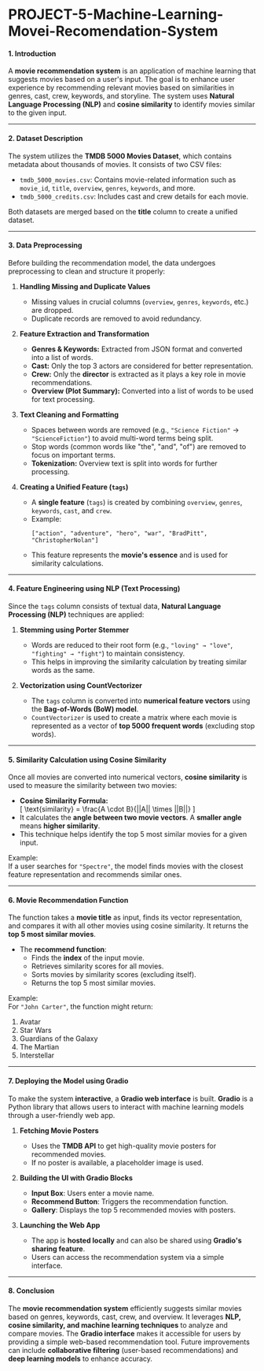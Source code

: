 # PROJECT-5-Machine-Learning-Movei-Recomendation-System

#### **1. Introduction**  
A **movie recommendation system** is an application of machine learning that suggests movies based on a user's input. The goal is to enhance user experience by recommending relevant movies based on similarities in genres, cast, crew, keywords, and storyline. The system uses **Natural Language Processing (NLP)** and **cosine similarity** to identify movies similar to the given input.

---

#### **2. Dataset Description**  
The system utilizes the **TMDB 5000 Movies Dataset**, which contains metadata about thousands of movies. It consists of two CSV files:  
- `tmdb_5000_movies.csv`: Contains movie-related information such as `movie_id`, `title`, `overview`, `genres`, `keywords`, and more.  
- `tmdb_5000_credits.csv`: Includes cast and crew details for each movie.

Both datasets are merged based on the **title** column to create a unified dataset.

---

#### **3. Data Preprocessing**  
Before building the recommendation model, the data undergoes preprocessing to clean and structure it properly:

1. **Handling Missing and Duplicate Values**  
   - Missing values in crucial columns (`overview`, `genres`, `keywords`, etc.) are dropped.
   - Duplicate records are removed to avoid redundancy.

2. **Feature Extraction and Transformation**  
   - **Genres & Keywords:** Extracted from JSON format and converted into a list of words.  
   - **Cast:** Only the top 3 actors are considered for better representation.  
   - **Crew:** Only the **director** is extracted as it plays a key role in movie recommendations.  
   - **Overview (Plot Summary):** Converted into a list of words to be used for text processing.

3. **Text Cleaning and Formatting**  
   - Spaces between words are removed (e.g., `"Science Fiction"` → `"ScienceFiction"`) to avoid multi-word terms being split.  
   - Stop words (common words like "the", "and", "of") are removed to focus on important terms.  
   - **Tokenization:** Overview text is split into words for further processing.

4. **Creating a Unified Feature (`tags`)**  
   - A **single feature** (`tags`) is created by combining `overview`, `genres`, `keywords`, `cast`, and `crew`.  
   - Example:  
     ```
     ["action", "adventure", "hero", "war", "BradPitt", "ChristopherNolan"]
     ```
   - This feature represents the **movie's essence** and is used for similarity calculations.

---

#### **4. Feature Engineering using NLP (Text Processing)**  
Since the `tags` column consists of textual data, **Natural Language Processing (NLP)** techniques are applied:

1. **Stemming using Porter Stemmer**  
   - Words are reduced to their root form (e.g., `"loving" → "love"`, `"fighting" → "fight"`) to maintain consistency.
   - This helps in improving the similarity calculation by treating similar words as the same.

2. **Vectorization using CountVectorizer**  
   - The `tags` column is converted into **numerical feature vectors** using the **Bag-of-Words (BoW) model**.  
   - `CountVectorizer` is used to create a matrix where each movie is represented as a vector of **top 5000 frequent words** (excluding stop words).  

---

#### **5. Similarity Calculation using Cosine Similarity**  
Once all movies are converted into numerical vectors, **cosine similarity** is used to measure the similarity between two movies:

- **Cosine Similarity Formula:**  
  \[
  \text{similarity} = \frac{A \cdot B}{||A|| \times ||B||}
  \]
- It calculates the **angle between two movie vectors**. A **smaller angle** means **higher similarity**.
- This technique helps identify the top 5 most similar movies for a given input.

Example:  
If a user searches for `"Spectre"`, the model finds movies with the closest feature representation and recommends similar ones.

---

#### **6. Movie Recommendation Function**  
The function takes a **movie title** as input, finds its vector representation, and compares it with all other movies using cosine similarity. It returns the **top 5 most similar movies**.

- The **recommend function**:  
  - Finds the **index** of the input movie.  
  - Retrieves similarity scores for all movies.  
  - Sorts movies by similarity scores (excluding itself).  
  - Returns the top 5 most similar movies.

Example:  
For `"John Carter"`, the function might return:  
1. Avatar  
2. Star Wars  
3. Guardians of the Galaxy  
4. The Martian  
5. Interstellar  

---

#### **7. Deploying the Model using Gradio**  
To make the system **interactive**, a **Gradio web interface** is built. **Gradio** is a Python library that allows users to interact with machine learning models through a user-friendly web app.

1. **Fetching Movie Posters**  
   - Uses the **TMDB API** to get high-quality movie posters for recommended movies.  
   - If no poster is available, a placeholder image is used.

2. **Building the UI with Gradio Blocks**  
   - **Input Box**: Users enter a movie name.  
   - **Recommend Button**: Triggers the recommendation function.  
   - **Gallery**: Displays the top 5 recommended movies with posters.

3. **Launching the Web App**  
   - The app is **hosted locally** and can also be shared using **Gradio's sharing feature**.  
   - Users can access the recommendation system via a simple interface.

---

#### **8. Conclusion**  
The **movie recommendation system** efficiently suggests similar movies based on genres, keywords, cast, crew, and overview. It leverages **NLP, cosine similarity, and machine learning techniques** to analyze and compare movies. The **Gradio interface** makes it accessible for users by providing a simple web-based recommendation tool. Future improvements can include **collaborative filtering** (user-based recommendations) and **deep learning models** to enhance accuracy.

